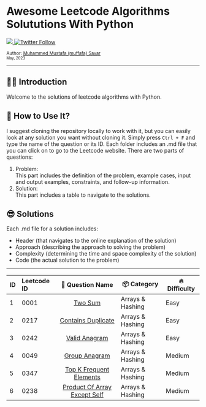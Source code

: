# Awesome Leetcode Algorithms Solututions With Python

  <a class="header-badge" target="_blank" href="https://www.linkedin.com/in/muffafa/">
    <img src="https://img.shields.io/badge/style--5eba00.svg?label=LinkedIn&logo=linkedin&style=social">
  </a>
  <a class="header-badge" target="_blank" href="https://twitter.com/muffafa">
    <img alt="Twitter Follow" src="https://img.shields.io/twitter/follow/muffafa?style=social">
  </a>

  <sub>Author:
    <a href="https://linktr.ee/muffafa" target="_blank">Muhammed Mustafa (muffafa) Savar</a><br>
    <small> May, 2023</small>
  </sub>

---

## 🙋🏻 Introduction

Welcome to the solutions of leetcode algorithms with Python.

## 🚀 How to Use It?

I suggest cloning the repository locally to work with it, but you can easily look at any solution you want without cloning it. Simply press `Ctrl + F` and type the name of the question or its ID. Each folder includes an .md file that you can click on to go to the Leetcode website. There are two parts of questions:

1. Problem: </br> This part includes the definition of the problem, example cases, input and output examples, constraints, and follow-up information.
2. Solution: </br> This part includes a table to navigate to the solutions.

## 😎 Solutions

Each .md file for a solution includes:

- Header (that navigates to the online explanation of the solution)
- Approach (describing the approach to solving the problem)
- Complexity (determining the time and space complexity of the solution)
- Code (the actual solution to the problem)
  
---

| ID  | Leetcode ID |                               👀 Question Name                               | 📦 Category     | 🔥 Difficulty |
| --- | :---------- | :---------------------------------------------------------------------------: | ---------------- | -------------- |
| 1   | 0001        |                      [Two Sum](0001-two-sum/question.md)                      | Arrays & Hashing | Easy           |
| 2   | 0217        |           [Contains Duplicate](0217-contains-duplicate/question.md)           | Arrays & Hashing | Easy           |
| 3   | 0242        |                [Valid Anagram](0242-valid-anagram/question.md)                | Arrays & Hashing | Easy           |
| 4   | 0049        |                [Group Anagram](0049-group-anagram/question.md)                | Arrays & Hashing | Medium         |
| 5   | 0347        |      [Top K Frequent Elements](0347-top-k-frequent-elements/question.md)      | Arrays & Hashing | Medium         |
| 6   | 0238        | [Product Of Array Except Self](0238-product-of-array-except-self/question.md) | Arrays & Hashing | Medium         |
